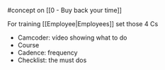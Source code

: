 #concept on [[0 - Buy back your time]]

For training [[Employee|Employees]] set those 4 Cs

- Camcoder: vídeo showing what to do
- Course
- Cadence: frequency
- Checklist: the must dos
